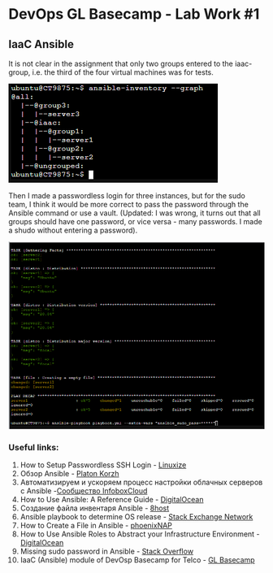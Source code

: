 # DevOps GL Basecamp - Lab Work #1
## IaaC Ansible
It is not clear in the assignment that only two groups entered to the iaac- group, i.e. the third of the four virtual machines was for tests.

![Screenshot](https://github.com/texnotes/basecamp/blob/main/img/Screenshot%202021-05-16%20232830.png "Screenshot")

Then I made a passwordless login for three instances, but for the sudo team, I think it would be more correct to pass the password through the Ansible command or use a vault. (Updated: I was wrong, it turns out that all groups should have one password, or vice versa - many passwords. I made a shudo without entering a password).

![Screenshot](https://github.com/texnotes/basecamp/blob/main/img/Screenshot%202021-05-16%20231555.png "Screenshot")

### Useful links:
1. How to Setup Passwordless SSH Login - [Linuxize](https://linuxize.com/post/how-to-setup-passwordless-ssh-login/)
2. Обзор Ansible - [Platon Korzh](https://medium.com/@platon_korzh/%D0%BE%D0%B1%D0%B7%D0%BE%D1%80-ansible-38a794937a3c)
3. Автоматизируем и ускоряем процесс настройки облачных серверов с Ansible -[Сообщество InfoboxCloud](https://infoboxcloud.ru/community/blog/infoboxcloud/226.html)
4. How to Use Ansible: A Reference Guide - [DigitalOcean](https://www.digitalocean.com/community/cheatsheets/how-to-use-ansible-cheat-sheet-guide)
5. Создание файла инвентаря Ansible - [8host](https://www.8host.com/blog/sozdanie-fajla-inventarya-ansible/)
6. Ansible playbook to determine OS release - [Stack Exchange Network](https://superuser.com/questions/1395954/ansible-playbook-to-determine-os-release)
7. How to Create a File in Ansible - [phoenixNAP](https://phoenixnap.com/kb/ansible-create-file)
8. How to Use Ansible Roles to Abstract your Infrastructure Environment - [DigitalOcean](https://www.digitalocean.com/community/tutorials/how-to-use-ansible-roles-to-abstract-your-infrastructure-environment)
9. Missing sudo password in Ansible - [Stack Overflow](https://stackoverflow.com/questions/25582740/missing-sudo-password-in-ansible)
10. IaaC (Ansible) module of DevOsp Basecamp for Telco - [GL Basecamp](https://github.com/yurnov/IaC_Ansible_basecamp)

